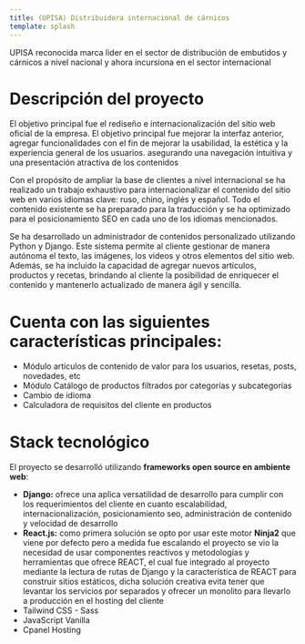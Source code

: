 ```yaml
---
title: (UPISA) Distribuidora internacional de cárnicos
template: splash
---
```


UPISA reconocida marca lider en el sector de distribución de embutidos y cárnicos a nivel nacional y ahora incursiona en el sector internacional

# Descripción del proyecto

El objetivo principal fue el rediseño e internacionalización del sitio web oficial de la empresa. El objetivo principal fue mejorar la interfaz anterior, agregar funcionalidades con el fin de mejorar la usabilidad, la estética y la experiencia general de los usuarios.  asegurando una navegación intuitiva y una presentación atractiva de los contenidos

Con el propósito de ampliar la base de clientes a nivel internacional se ha realizado un trabajo exhaustivo para internacionalizar el contenido del sitio web en varios idiomas clave: ruso, chino, inglés y español. Todo el contenido existente se ha preparado para la traducción y se ha optimizado para el posicionamiento SEO en cada uno de los idiomas mencionados.

Se ha desarrollado un administrador de contenidos personalizado utilizando Python y Django. Este sistema permite al cliente gestionar de manera autónoma el texto, las imágenes, los videos y otros elementos del sitio web. Además, se ha incluido la capacidad de agregar nuevos artículos, productos y recetas, brindando al cliente la posibilidad de enriquecer el contenido y mantenerlo actualizado de manera ágil y sencilla.

# Cuenta con las siguientes características principales:

- Módulo artículos de contenido de valor para los usuarios, resetas, posts, novedades, etc
- Módulo Catálogo de productos filtrados por categorías y subcategorías
- Cambio de idioma
- Calculadora de requisitos del cliente en productos

# Stack tecnológico

El proyecto se desarrolló utilizando **frameworks open source en ambiente web**:

- **Django:** ofrece una aplica versatilidad de desarrollo para cumplir con los requerimientos del cliente en cuanto  escalabilidad, internacionalización, posicionamiento seo, administración de contenido y velocidad de desarrollo
- **React.js:** como primera solución se opto por usar este motor **Ninja2** que viene por defecto pero a medida fue escalando el proyecto se vio la necesidad de usar componentes reactivos y metodologías y herramientas que ofrece REACT, el cual fue integrado al proyecto mediante la lectura de rutas de Django y la característica de REACT para construir sitios estáticos, dicha solución creativa evita tener que levantar los servicios por separados y ofrecer un monolito para llevarlo a producción en el hosting del cliente
- Tailwind CSS - Sass
- JavaScript Vanilla
- Cpanel Hosting